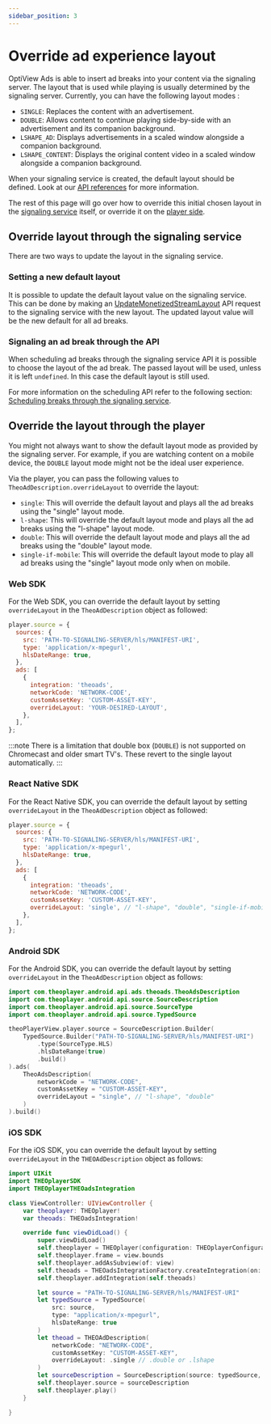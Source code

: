 ```yaml
---
sidebar_position: 3
---
```


# Override ad experience layout

OptiView Ads is able to insert ad breaks into your content via the signaling server. The layout that is used while playing is usually determined by the signaling server. Currently, you can have the following layout modes :

- `SINGLE`: Replaces the content with an advertisement.
- `DOUBLE`: Allows content to continue playing side-by-side with an advertisement and its companion background.
- `LSHAPE_AD`: Displays advertisements in a scaled window alongside a companion background.
- `LSHAPE_CONTENT`: Displays the original content video in a scaled window alongside a companion background.

When your signaling service is created, the default layout should be defined. Look at our [API references](/ads/api/signaling/create-monetized-stream/) for more information.

The rest of this page will go over how to override this initial chosen layout in the [signaling service](#override-layout-through-the-signaling-service) itself,
or override it on the [player side](#override-the-layout-through-the-player).

## Override layout through the signaling service

There are two ways to update the layout in the signaling service.

### Setting a new default layout

It is possible to update the default layout value on the signaling service. This can be done by making an [UpdateMonetizedStreamLayout](/ads/api/signaling/update-monetized-stream-layout/) API request to the signaling service with the new layout. The updated layout value will be the new default for all ad breaks.

### Signaling an ad break through the API

When scheduling ad breaks through the signaling service API it is possible to choose the layout of the ad break. The passed layout will be used, unless it is left `undefined`. In this case the default layout is still used.

For more information on the scheduling API refer to the following section: [Scheduling breaks through the signaling service](/ads/how-to-guides/scheduling-breaks/#using-the-optiview-ads-service-rest-api).

## Override the layout through the player

You might not always want to show the default layout mode as provided by the signaling server. For example, if you are watching content on a mobile device, the `DOUBLE` layout mode might not be the ideal user experience.

Via the player, you can pass the following values to `TheoAdDescription.overrideLayout` to override the layout:

- `single`: This will override the default layout and plays all the ad breaks using the "single" layout mode.
- `l-shape`: This will override the default layout mode and plays all the ad breaks using the "l-shape" layout mode.
- `double`: This will override the default layout mode and plays all the ad breaks using the "double" layout mode.
- `single-if-mobile`: This will override the default layout mode to play all ad breaks using the "single" layout mode only when on mobile.

### Web SDK

For the Web SDK, you can override the default layout by setting `overrideLayout` in the `TheoAdDescription` object as followed:

```javascript
player.source = {
  sources: {
    src: 'PATH-TO-SIGNALING-SERVER/hls/MANIFEST-URI',
    type: 'application/x-mpegurl',
    hlsDateRange: true,
  },
  ads: [
    {
      integration: 'theoads',
      networkCode: 'NETWORK-CODE',
      customAssetKey: 'CUSTOM-ASSET-KEY',
      overrideLayout: 'YOUR-DESIRED-LAYOUT',
    },
  ],
};
```

:::note
There is a limitation that double box (`DOUBLE`) is not supported on Chromecast and older smart TV's. These revert to the single layout automatically.
:::

### React Native SDK

For the React Native SDK, you can override the default layout by setting `overrideLayout` in the `TheoAdDescription` object as followed:

```javascript
player.source = {
  sources: {
    src: 'PATH-TO-SIGNALING-SERVER/hls/MANIFEST-URI',
    type: 'application/x-mpegurl',
    hlsDateRange: true,
  },
  ads: [
    {
      integration: 'theoads',
      networkCode: 'NETWORK-CODE',
      customAssetKey: 'CUSTOM-ASSET-KEY',
      overrideLayout: 'single', // "l-shape", "double", "single-if-mobile"
    },
  ],
};
```

### Android SDK

For the Android SDK, you can override the default layout by setting `overrideLayout` in the `TheoAdDescription` object as follows:

```kotlin
import com.theoplayer.android.api.ads.theoads.TheoAdsDescription
import com.theoplayer.android.api.source.SourceDescription
import com.theoplayer.android.api.source.SourceType
import com.theoplayer.android.api.source.TypedSource

theoPlayerView.player.source = SourceDescription.Builder(
    TypedSource.Builder("PATH-TO-SIGNALING-SERVER/hls/MANIFEST-URI")
        .type(SourceType.HLS)
        .hlsDateRange(true)
        .build()
).ads(
    TheoAdsDescription(
        networkCode = "NETWORK-CODE",
        customAssetKey = "CUSTOM-ASSET-KEY",
        overrideLayout = "single", // "l-shape", "double"
    )
).build()
```

### iOS SDK

For the iOS SDK, you can override the default layout by setting `overrideLayout` in the `THEOAdDescription` object as follows:

```swift
import UIKit
import THEOplayerSDK
import THEOplayerTHEOadsIntegration

class ViewController: UIViewController {
    var theoplayer: THEOplayer!
    var theoads: THEOadsIntegration!

    override func viewDidLoad() {
        super.viewDidLoad()
        self.theoplayer = THEOplayer(configuration: THEOplayerConfigurationBuilder().build())
        self.theoplayer.frame = view.bounds
        self.theoplayer.addAsSubview(of: view)
        self.theoads = THEOadsIntegrationFactory.createIntegration(on: self.theoplayer)
        self.theoplayer.addIntegration(self.theoads)

        let source = "PATH-TO-SIGNALING-SERVER/hls/MANIFEST-URI"
        let typedSource = TypedSource(
            src: source,
            type: "application/x-mpegurl",
            hlsDateRange: true
        )
        let theoad = THEOAdDescription(
            networkCode: "NETWORK-CODE",
            customAssetKey: "CUSTOM-ASSET-KEY",
            overrideLayout: .single // .double or .lshape
        )
        let sourceDescription = SourceDescription(source: typedSource, ads: [theoad])
        self.theoplayer.source = sourceDescription
        self.theoplayer.play()
    }

}
```
